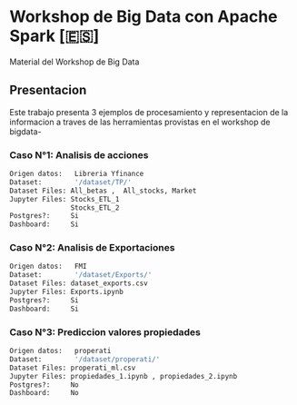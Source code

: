 # Workshop de Big Data con Apache Spark [🇪🇸]
Material del Workshop de Big Data

## Presentacion

Este trabajo presenta 3 ejemplos de procesamiento y representacion de la informacion a traves de las herramientas provistas en el workshop de bigdata-

### Caso N°1: Analisis de acciones
```bash
Origen datos:   Libreria Yfinance
Dataset:        '/dataset/TP/' 
Dataset Files: All_betas ,  All_stocks, Market
Jupyter Files: Stocks_ETL_1
               Stocks_ETL_2
Postgres?:     Si
Dashboard:     Si
```

### Caso N°2: Analisis de Exportaciones
```bash
Origen datos:   FMI 
Dataset:        '/dataset/Exports/' 
Dataset Files: dataset_exports.csv
Jupyter Files: Exports.ipynb
Postgres?:     Si
Dashboard:     Si
```
### Caso N°3: Prediccion valores propiedades
```bash
Origen datos:   properati
Dataset:        '/dataset/properati/' 
Dataset Files: properati_ml.csv
Jupyter Files: propiedades_1.ipynb , propiedades_2.ipynb
Postgres?:     No
Dashboard:     No
```

